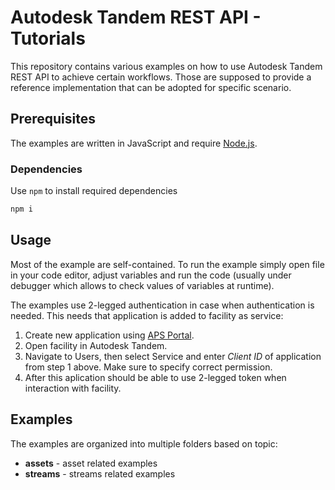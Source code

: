 # Autodesk Tandem REST API - Tutorials
This repository contains various examples on how to use Autodesk Tandem REST API to achieve certain workflows. Those are supposed to provide a reference implementation that can be adopted for specific scenario.

## Prerequisites
The examples are written in JavaScript and require [Node.js](https://nodejs.org/en).

### Dependencies
Use `npm` to install required dependencies

```sh
npm i
```
## Usage
Most of the example are self-contained. To run the example simply open file in your code editor, adjust variables and run the code (usually under debugger which allows to check values of variables at runtime).

The examples use 2-legged authentication in case when authentication is needed. This needs that application is added to facility as service:
1. Create new application using [APS Portal](https://aps.autodesk.com/myapps/).
2. Open facility in Autodesk Tandem.
3. Navigate to Users, then select Service and enter *Client ID* of application from step 1 above. Make sure to specify correct permission.
4. After this aplication should be able to use 2-legged token when interaction with facility.

## Examples
The examples are organized into multiple folders based on topic:
* **assets** - asset related examples
* **streams** - streams related examples
